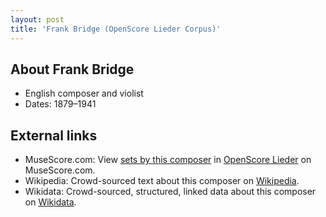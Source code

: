```yaml
---
layout: post
title: 'Frank Bridge (OpenScore Lieder Corpus)'
---
```


## About Frank Bridge

- English composer and violist
- Dates: 1879–1941

## External links

- MuseScore.com: View [sets by this composer] in [OpenScore Lieder] on MuseScore.com.
- Wikipedia: Crowd-sourced text about this composer on [Wikipedia].
- Wikidata: Crowd-sourced, structured, linked data about this composer on [Wikidata].

[Wikipedia]: https://en.wikipedia.org/wiki/Frank_Bridge
[Wikidata]: https://www.wikidata.org/wiki/Q366636
[sets by this composer]: https://musescore.com/openscore-lieder-corpus/sets?order=title&text=Bridge,+Frank
[OpenScore Lieder]: https://musescore.com/openscore-lieder-corpus


